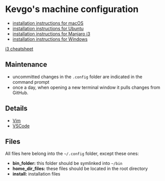 # Kevgo's machine configuration

- [installation instructions for macOS](install_macos.md)
- [installation instructions for Ubuntu](install_ubuntu.md)
- [installation instructions for Manjaro i3](install_manjaro_i3.md)
- [installation instructions for Windows](install_windows.md)

[i3 cheatsheet](i3_cheatsheet.md)

## Maintenance

- uncommitted changes in the `.config` folder are indicated in the command prompt
- once a day,
  when opening a new terminal window
  it pulls changes from GitHub.


## Details

- [Vim](vim.md)
- [VSCode](vscode.md)


## Files

All files here belong into the `~/.config` folder, except these ones:
- __bin_folder:__ this folder should be symlinked into `~/bin`
- __home_dir_files:__ these files should be located in the root directory
- __install:__ installation files
